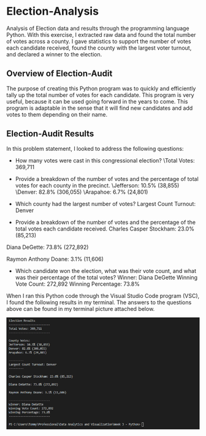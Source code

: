# Election-Analysis
Analysis of Election data and results through the programming language Python. With this exercise, I extracted raw data and found the total number of votes across a county. I gave statistics to support the number of votes each candidate received, found the county with the largest voter turnout, and declared a winner to the election.

## Overview of Election-Audit
The purpose of creating this Python program was to quickly and efficiently tally up the total number of votes for each candidate. This program is very useful, because it can be used going forward in the years to come. This program is adaptable in the sense that it will find new candidates and add votes to them depending on their name.

## Election-Audit Results
In this problem statement, I looked to address the following questions:

* How many votes were cast in this congressional election?
\Total Votes: 369,711

* Provide a breakdown of the number of votes and the percentage of total votes for each county in the precinct.
\Jefferson: 10.5% (38,855)
\Denver: 82.8% (306,055)
\Arapahoe: 6.7% (24,801)

* Which county had the largest number of votes?
Largest Count Turnout: Denver

* Provide a breakdown of the number of votes and the percentage of the total votes each candidate received.
Charles Casper Stockham: 23.0% (85,213)

Diana DeGette: 73.8% (272,892)

Raymon Anthony Doane: 3.1% (11,606)

* Which candidate won the election, what was their vote count, and what was their percentage of the total votes?
Winner: Diana DeGette
Winning Vote Count: 272,892
Winning Percentage: 73.8%

When I ran this Python code through the Visual Studio Code program (VSC), I found the following results in my terminal. The answers to the questions above can be found in my terminal picture attached below.

![Voting Results](Resources/ResultsToTerminal.PNG)
